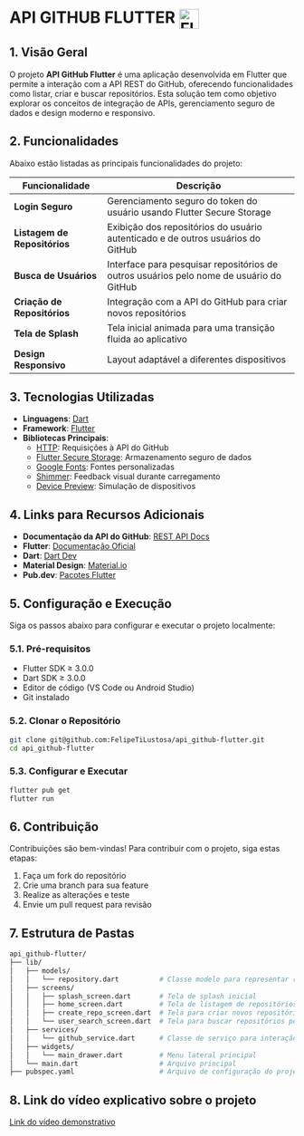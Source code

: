 # API GITHUB FLUTTER <img src="https://skillicons.dev/icons?i=flutter,dart,github" alt="Flutter, Dart & GitHub Icons" style="vertical-align: middle; height: 35px;"/>


## 1. Visão Geral

O projeto **API GitHub Flutter** é uma aplicação desenvolvida em Flutter que permite a interação com a API REST do GitHub, oferecendo funcionalidades como listar, criar e buscar repositórios. Esta solução tem como objetivo explorar os conceitos de integração de APIs, gerenciamento seguro de dados e design moderno e responsivo.

## 2. Funcionalidades

Abaixo estão listadas as principais funcionalidades do projeto:

| Funcionalidade               | Descrição                                                                               |
| ---------------------------- | --------------------------------------------------------------------------------------- |
| **Login Seguro**             | Gerenciamento seguro do token do usuário usando Flutter Secure Storage                  |
| **Listagem de Repositórios** | Exibição dos repositórios do usuário autenticado e de outros usuários do GitHub         |
| **Busca de Usuários**        | Interface para pesquisar repositórios de outros usuários pelo nome de usuário do GitHub |
| **Criação de Repositórios**  | Integração com a API do GitHub para criar novos repositórios                            |
| **Tela de Splash**           | Tela inicial animada para uma transição fluida ao aplicativo                            |
| **Design Responsivo**        | Layout adaptável a diferentes dispositivos                                              |

## 3. Tecnologias Utilizadas

- **Linguagens**: [Dart](https://dart.dev/)
- **Framework**: [Flutter](https://flutter.dev/)
- **Bibliotecas Principais**:
  - [HTTP](https://pub.dev/packages/http): Requisições à API do GitHub
  - [Flutter Secure Storage](https://pub.dev/packages/flutter_secure_storage): Armazenamento seguro de dados
  - [Google Fonts](https://pub.dev/packages/google_fonts): Fontes personalizadas
  - [Shimmer](https://pub.dev/packages/shimmer): Feedback visual durante carregamento
  - [Device Preview](https://pub.dev/packages/device_preview): Simulação de dispositivos

## 4. Links para Recursos Adicionais

- **Documentação da API do GitHub**: [REST API Docs](https://docs.github.com/en/rest?apiVersion=2022-11-28)
- **Flutter**: [Documentação Oficial](https://flutter.dev/docs)
- **Dart**: [Dart Dev](https://dart.dev/guides)
- **Material Design**: [Material.io](https://material.io)
- **Pub.dev**: [Pacotes Flutter](https://pub.dev)

## 5. Configuração e Execução

Siga os passos abaixo para configurar e executar o projeto localmente:

### 5.1. Pré-requisitos
 
- Flutter SDK ≥ 3.0.0
- Dart SDK ≥ 3.0.0
- Editor de código (VS Code ou Android Studio)
- Git instalado

### 5.2. Clonar o Repositório

```bash
git clone git@github.com:FelipeTiLustosa/api_github-flutter.git
cd api_github-flutter
```

### 5.3. Configurar e Executar

```bash
flutter pub get
flutter run
```

## 6. Contribuição

Contribuições são bem-vindas! Para contribuir com o projeto, siga estas etapas:

1. Faça um fork do repositório
2. Crie uma branch para sua feature
3. Realize as alterações e teste
4. Envie um pull request para revisão

## 7. Estrutura de Pastas

```bash
api_github-flutter/
├── lib/
│   ├── models/
│   │   └── repository.dart          # Classe modelo para representar repositórios
│   ├── screens/
│   │   ├── splash_screen.dart       # Tela de splash inicial
│   │   ├── home_screen.dart         # Tela de listagem de repositórios
│   │   ├── create_repo_screen.dart  # Tela para criar novos repositórios
│   │   └── user_search_screen.dart  # Tela para buscar repositórios por usuário
│   ├── services/
│   │   └── github_service.dart      # Classe de serviço para interação com a API do GitHub
│   ├── widgets/
│   │   └── main_drawer.dart         # Menu lateral principal
│   └── main.dart                    # Arquivo principal
├── pubspec.yaml                     # Arquivo de configuração do projeto Flutter
```

## 8. Link do vídeo explicativo sobre o projeto

[Link do vídeo demonstrativo](https://youtube.com/seu-video)

